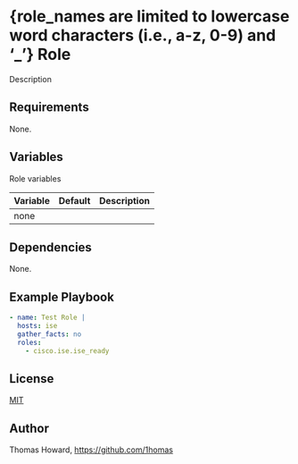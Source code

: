 # {role_names are limited to lowercase word characters (i.e., a-z, 0-9) and ‘_’} Role

Description

## Requirements

None.

## Variables

Role variables

| Variable | Default | Description |
| -------- | ------- | ----------- |
| none     |         |             |

## Dependencies

None.

## Example Playbook

```yaml
- name: Test Role | 
  hosts: ise
  gather_facts: no
  roles:
    - cisco.ise.ise_ready
```

## License

[MIT](https://mit-license.org/)

## Author

Thomas Howard, <https://github.com/1homas>
